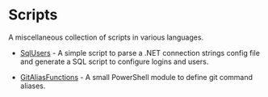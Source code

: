 # Scripts
A miscellaneous collection of scripts in various languages.

* [SqlUsers](SqlUsers/) - A simple script to parse a .NET connection strings config file and generate a SQL script to configure logins and users.

* [GitAliasFunctions](GitAliasFunctions/) - A small PowerShell module to define git command aliases.
